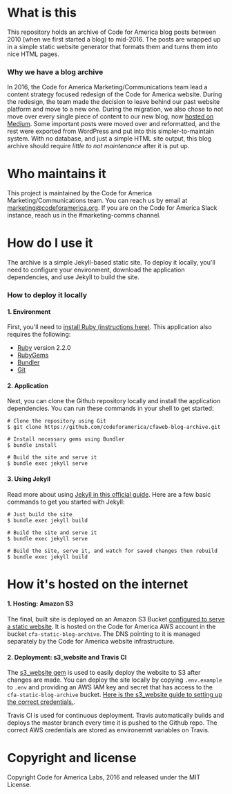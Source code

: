 What is this
============

This repository holds an archive of Code for America blog posts between 2010 (when we first started a blog) to mid-2016. The posts are wrapped up in a simple static website generator that formats them and turns them into nice HTML pages.

### Why we have a blog archive

In 2016, the Code for America Marketing/Communications team lead a content strategy focused redesign of the Code for America website. During the redesign, the team made the decision to leave behind our past website platform and move to a new one. During the migration, we also chose to not move over every single piece of content to our new blog, now [hosted on Medium](https://medium.com/code-for-america). Some important posts were moved over and reformatted, and the rest were exported from WordPress and put into this simpler-to-maintain system. With no database, and just a simple HTML site output, this blog archive should require *little to not maintenance* after it is put up.

Who maintains it
================

This project is maintained by the Code for America Marketing/Communications team. You can reach us by email at [marketing@codeforamerica.org](mailto:marketing@codeforamerica.org). If you are on the Code for America Slack instance, reach us in the #marketing-comms channel.

How do I use it
===============

The archive is a simple Jekyll-based static site. To deploy it locally, you'll need to configure your environment, download the application dependencies, and use Jekyll to build the site.

### How to deploy it locally

#### 1. Environment
First, you'll need to [install Ruby (instructions here)](https://github.com/codeforamerica/howto/blob/master/Ruby.md). This application also requires the following:

* [Ruby](https://www.ruby-lang.org/en/) version 2.2.0
* [RubyGems](https://rubygems.org/pages/download])
* [Bundler](http://bundler.io/)
* [Git](https://git-scm.com/book/en/v2/Getting-Started-Installing-Git)

#### 2. Application

Next, you can clone the Github repository locally and install the application dependencies. You can run these commands in your shell to get started:

```
# Clone the repository using Git
$ git clone https://github.com/codeforamerica/cfaweb-blog-archive.git

# Install necessary gems using Bundler
$ bundle install

# Build the site and serve it
$ bundle exec jekyll serve
```

#### 3. Using Jekyll

Read more about using [Jekyll in this official guide](https://jekyllrb.com/docs/quickstart/). Here are a few basic commands to get you started with Jekyll:

```
# Just build the site
$ bundle exec jekyll build

# Build the site and serve it
$ bundle exec jekyll serve

# Build the site, serve it, and watch for saved changes then rebuild
$ bundle exec jekyll build
```

How it's hosted on the internet
===============================

#### 1. Hosting: Amazon S3

The final, built site is deployed on an Amazon S3 Bucket [configured to serve a static website](http://docs.aws.amazon.com/AmazonS3/latest/dev/WebsiteHosting.html). It is hosted on the Code for America AWS account in the bucket `cfa-static-blog-archive`. The DNS pointing to it is managed separately by the Code for America website infrastructure.

#### 2. Deployment: s3_website and Travis CI

The [s3_website gem](https://github.com/laurilehmijoki/s3_website) is used to easily deploy the website to S3 after changes are made. You can deploy the site locally by copying `.env.example` to `.env` and providing an AWS IAM key and secret that has access to the `cfa-static-blog-archive` bucket. [Here is the s3_website guide to setting up the correct credentials.](https://github.com/laurilehmijoki/s3_website/blob/master/additional-docs/setting-up-aws-credentials.md).

Travis CI is used for continuous deployment. Travis automatically builds and deploys the master branch every time it is pushed to the Github repo. The correct AWS credentials are stored as environemnt variables on Travis.

Copyright and license
=====================
Copyright Code for America Labs, 2016 and released under the MIT License.
